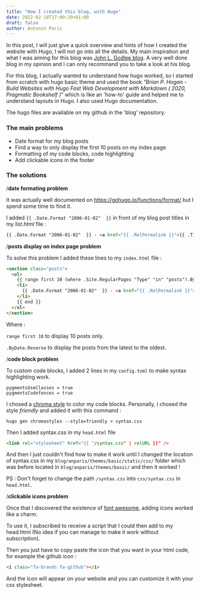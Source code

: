 ```yaml
---
title: "How I created this blog, with Hugo" 
date: 2022-02-18T17:09:29+01:00
draft: false
author: Antonin Paris
---
```


In this post, I will just give a quick overview and hints of how I created the website with Hugo, I will not go into all the details. My main inspiration and what I was aiming for this blog was [John L. Godlee blog](http://johngodlee.xyz/). A very well done blog in my opinion and I can only recommand you to take a look at his blog.

For this blog, I actually wanted to understand how hugo worked, so I started from scratch with hugo basic theme and used the book *"Brian P. Hogan - Build Websites with Hugo Fast Web Development with Markdown ( 2020, Pragmatic Bookshelf )*" which is like an 'how-to' guide and helped me to understand layouts in Hugo. I also used Hugo documentation.

The hugo files are available on my github in the 'blog' repository.

### The main problems
* Date format for my blog posts
* Find a way to only display the first 10 posts on my index page
* Formatting of my code blocks, code highlighting
* Add clickable icons in the footer

### The solutions

/**date formating problem**

It was actually well documented on https://gohugo.io/functions/format/ but I spend some time to find it.

I added `{{ .Date.Format "2006-01-02"  }}` in front of my blog post titles in my *list.html* file  :
```html 
{{ .Date.Format "2006-01-02"  }} - <a href="{{ .RelPermalink }}">{{ .Title }}</a>
```

/**posts display on index page problem**

To solve this problem I added these lines to my `index.html` file :
```html
<section class="posts">
  <ul>
    {{ range first 10 (where .Site.RegularPages "Type" "in" "posts").ByDate.Reverse }} 
    <li>
      {{ .Date.Format "2006-01-02"  }} - <a href="{{ .RelPermalink }}">{{ .Title }}</a>
    </li>
    {{ end }}
  </ul>
</section>
```
  Where :

  `range first 10` to display 10 posts only.

  `.ByDate.Reverse` to display the posts from the latest to the oldest.


/**code block problem**

To custom code blocks, I added 2 lines in my `config.toml` to make syntax highlighting work.
```plain
pygmentsUseClasses = true
pygmentsCodefences = true
```
I chosed a [chroma style](https://xyproto.github.io/splash/docs/) to color my code blocks. Personally, I chosed the style *friendly* and added it with this command :
```shell
hugo gen chromastyles --style=friendly > syntax.css
```
Then I added syntax.css in my `head.html` file 
```html
<link rel="stylesheet" href="{{ "/syntax.css" | relURL }}" />
```

And then I just couldn't find how to make it work until I changed the location of syntax.css in my `blog/anparis/themes/basic/static/css/` folder which was before located in `blog/anparis/themes/basic/` and then it worked !

PS : Don't forget to change the path `/syntax.css` into `css/syntax.css` in `head.html`.


/**clickable icons problem**

Once that I discovered the existence of [font awesome](https://fontawesome.com/), adding icons worked like a charm.

To use it, I subscribed to receive a script that I could then add to my head.html (No idea if you can manage to make it work without subscription).

Then you just have to copy paste the icon that you want in your html code, for example the github icon :
```html
<i class="fa-brands fa-github"></i>
```
And the icon will appear on your website and you can customize it with your css stylesheet.
